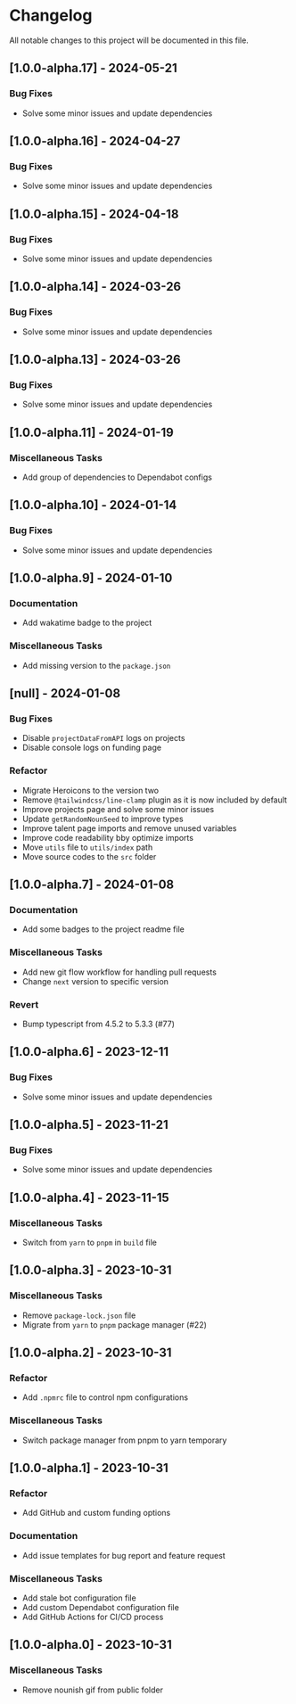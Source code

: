 # Changelog

All notable changes to this project will be documented in this file.

## [1.0.0-alpha.17] - 2024-05-21

### Bug Fixes

- Solve some minor issues and update dependencies

## [1.0.0-alpha.16] - 2024-04-27

### Bug Fixes

- Solve some minor issues and update dependencies

## [1.0.0-alpha.15] - 2024-04-18

### Bug Fixes

- Solve some minor issues and update dependencies

## [1.0.0-alpha.14] - 2024-03-26

### Bug Fixes

- Solve some minor issues and update dependencies

## [1.0.0-alpha.13] - 2024-03-26

### Bug Fixes

- Solve some minor issues and update dependencies

## [1.0.0-alpha.11] - 2024-01-19

### Miscellaneous Tasks

- Add group of dependencies to Dependabot configs

## [1.0.0-alpha.10] - 2024-01-14

### Bug Fixes

- Solve some minor issues and update dependencies

## [1.0.0-alpha.9] - 2024-01-10

### Documentation

- Add wakatime badge to the project

### Miscellaneous Tasks

- Add missing version to the `package.json`

## [null] - 2024-01-08

### Bug Fixes

- Disable `projectDataFromAPI` logs on projects
- Disable console logs on funding page

### Refactor

- Migrate Heroicons to the version two
- Remove `@tailwindcss/line-clamp` plugin as it is now included by default
- Improve projects page and solve some minor issues
- Update `getRandomNounSeed` to improve types
- Improve talent page imports and remove unused variables
- Improve code readability bby optimize imports
- Move `utils` file to `utils/index` path
- Move source codes to the `src` folder

## [1.0.0-alpha.7] - 2024-01-08

### Documentation

- Add some badges to the project readme file

### Miscellaneous Tasks

- Add new git flow workflow for handling pull requests
- Change `next` version to specific version

### Revert

- Bump typescript from 4.5.2 to 5.3.3 (#77)

## [1.0.0-alpha.6] - 2023-12-11

### Bug Fixes

- Solve some minor issues and update dependencies

## [1.0.0-alpha.5] - 2023-11-21

### Bug Fixes

- Solve some minor issues and update dependencies

## [1.0.0-alpha.4] - 2023-11-15

### Miscellaneous Tasks

- Switch from `yarn` to `pnpm` in `build` file

## [1.0.0-alpha.3] - 2023-10-31

### Miscellaneous Tasks

- Remove `package-lock.json` file
- Migrate from `yarn` to `pnpm` package manager (#22)

## [1.0.0-alpha.2] - 2023-10-31

### Refactor

- Add `.npmrc` file to control npm configurations

### Miscellaneous Tasks

- Switch package manager from pnpm to yarn temporary

## [1.0.0-alpha.1] - 2023-10-31

### Refactor

- Add GitHub and custom funding options

### Documentation

- Add issue templates for bug report and feature request

### Miscellaneous Tasks

- Add stale bot configuration file
- Add custom Dependabot configuration file
- Add GitHub Actions for CI/CD process

## [1.0.0-alpha.0] - 2023-10-31

### Miscellaneous Tasks

- Remove nounish gif from public  folder

<!-- generated by git-cliff -->
